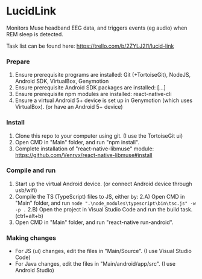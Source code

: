 # LucidLink
Monitors Muse headband EEG data, and triggers events (eg audio) when REM sleep is detected.

Task list can be found here: https://trello.com/b/2ZYLJ2l1/lucid-link

### Prepare

1) Ensure prerequisite programs are installed: Git (+TortoiseGit), NodeJS, Android SDK, VirtualBox, Genymotion  
2) Ensure prerequisite Android SDK packages are installed: [...]  
3) Ensure prerequisite npm modules are installed: react-native-cli  
4) Ensure a virtual Android 5+ device is set up in Genymotion (which uses VirtualBox). (or have an Android 5+ device)  

### Install

1) Clone this repo to your computer using git. (I use the TortoiseGit ui)  
2) Open CMD in "Main" folder, and run "npm install".  
3) Complete installation of "react-native-libmuse" module: https://github.com/Venryx/react-native-libmuse#install  

### Compile and run

1) Start up the virtual Android device. (or connect Android device through usb/wifi)  
2) Compile the TS (TypeScript) files to JS, either by:
2.A) Open CMD in "Main" folder, and run ```node ".\node_modules\typescript\bin\tsc.js" -w -p .```
2.B) Open the project in Visual Studio Code and run the build task. (ctrl+alt+b)
3) Open CMD in "Main" folder, and run "react-native run-android".  

### Making changes

* For JS (ui) changes, edit the files in "Main/Source". (I use Visual Studio Code)  
* For Java changes, edit the files in "Main/android/app/src". (I use Android Studio)  